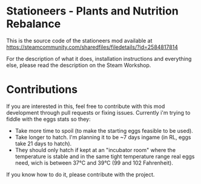 # Stationeers - Plants and Nutrition Rebalance

This is the source code of the stationeers mod available at https://steamcommunity.com/sharedfiles/filedetails/?id=2584817814 

For the description of what it does, installation instructions and everything else, please read the description on the Steam Workshop.

# Contributions

If you are interested in this, feel free to contribute with this mod development through pull requests or fixing issues.
Currently i'm trying to fiddle with the eggs stats so they:
* Take more time to spoil (to make the starting eggs feasible to be used).
* Take longer to hatch. I'm planning it to be ~7 days ingame (in RL, eggs take 21 days to hatch).
* They should only hatch if kept at an "incubator room" where the temperature is stable and in the same tight temperature range real eggs need, wich is between 37°C and 39°C (99 and 102 Fahrenheit).

If you know how to do it, please contribute with the project.
